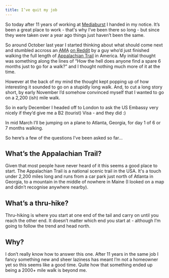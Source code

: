 ```yaml
---
title: I’ve quit my job
---
```


So today after 11 years of working at [Mediaburst](https://www.mediaburst.co.uk) I handed in my notice. 
It’s been a great place to work - that's why I’ve been there so long - but since they were taken over a year
ago things just haven’t been the same. 

So around October last year I started thinking about what should come next and stumbled accross 
an <abbr title="Ask Me Anything">AMA</abbr> [on Reddit](https://www.reddit.com/r/IAmA/comments/3oc4cz/i_just_hiked_the_2189_mile_appalachian_trail_from/)
by a guy who’d just finished walking the full length of [Appalachian Trail](https://en.wikipedia.org/wiki/Appalachian_Trail)
in America. My initial thought was something along the lines of 
“How the hell does anyone find a spare 6 months just to go for a walk?” and I thought nothing much more of it at the time. 

However at the back of my mind the thought kept popping up of how interesting it sounded to go on a stupidly long walk. And, 
to cut a long story short, by early November I’d somehow convinced myself that I wanted to go on a 2,200 (ish) mile walk.

So in early December I headed off to London to ask the US Embassy very nicely if they’d give me a B2 (tourist) Visa - 
and they did :)

In mid March I’ll be jumping on a plane to Atlanta, Georgia, for day 1 of 6 or 7 months walking.




So here’s a few of the questions I’ve been asked so far...

## What’s the Appalachian Trail?

Given that most people have never heard of it this seems a good place to start. 
The Appalachian Trail is a national scenic trail in the USA. It's a touch under 2,200 miles long and runs from a 
car park just north of Atlanta in Georgia, to a mountain in the middle of nowhere in Maine 
(I looked on a map and didn’t recognise anywhere nearby).

## What’s a thru-hike?

Thru-hiking is where you start at one end of the tail and carry on until you reach the other end. It doesn’t matter
which end you start at - although I’m going to follow the trend and head north.

## Why?

I don’t really know how to answer this one. After 11 years in the same job I fancy something new and sheer laziness 
has meant I’m not a homeowner yet so this seems like a good time. Quite how that something ended up being a 
2000+ mile walk is beyond me.
